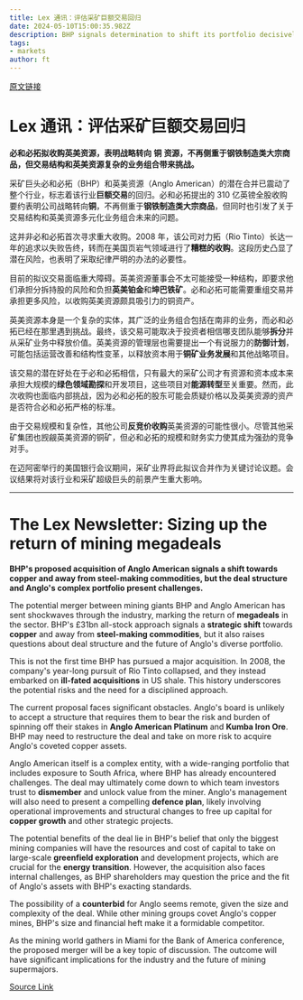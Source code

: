 ```yaml
---
title: Lex 通讯：评估采矿巨额交易回归
date: 2024-05-10T15:00:35.982Z
description: BHP signals determination to shift its portfolio decisively away from steel-making commodities
tags: 
- markets
author: ft
---
```


[原文链接](https://ft.com/content/ab48777e-d2a4-40b0-83ad-1da6c369e347)

# Lex 通讯：评估采矿巨额交易回归

**必和必拓拟收购英美资源，表明战略转向** **铜** **资源，不再侧重于钢铁制造类大宗商品，但交易结构和英美资源复杂的业务组合带来挑战。**

采矿巨头必和必拓（BHP）和英美资源（Anglo American）的潜在合并已震动了整个行业，标志着该行业**巨额交易**的回归。必和必拓提出的 310 亿英镑全股收购要约表明公司战略转向**铜**，不再侧重于**钢铁制造类大宗商品**，但同时也引发了关于交易结构和英美资源多元化业务组合未来的问题。

这并非必和必拓首次寻求重大收购。2008 年，该公司对力拓（Rio Tinto）长达一年的追求以失败告终，转而在美国页岩气领域进行了**糟糕的收购**。这段历史凸显了潜在风险，也表明了采取纪律严明的办法的必要性。

目前的拟议交易面临重大障碍。英美资源董事会不太可能接受一种结构，即要求他们承担分拆持股的风险和负担**英美铂金**和**坤巴铁矿**。必和必拓可能需要重组交易并承担更多风险，以收购英美资源颇具吸引力的铜资产。

英美资源本身是一个复杂的实体，其广泛的业务组合包括在南非的业务，而必和必拓已经在那里遇到挑战。最终，该交易可能取决于投资者相信哪支团队能够**拆分**并从采矿业务中释放价值。英美资源的管理层也需要提出一个有说服力的**防御计划**，可能包括运营改善和结构性变革，以释放资本用于**铜矿业务发展**和其他战略项目。

该交易的潜在好处在于必和必拓相信，只有最大的采矿公司才有资源和资本成本来承担大规模的**绿色领域勘探**和开发项目，这些项目对**能源转型**至关重要。然而，此次收购也面临内部挑战，因为必和必拓的股东可能会质疑价格以及英美资源的资产是否符合必和必拓严格的标准。

由于交易规模和复杂性，其他公司**反竞价收购**英美资源的可能性很小。尽管其他采矿集团也觊觎英美资源的铜矿，但必和必拓的规模和财务实力使其成为强劲的竞争对手。

在迈阿密举行的美国银行会议期间，采矿业界将此拟议合并作为关键讨论议题。会议结果将对该行业和采矿超级巨头的前景产生重大影响。

---

# The Lex Newsletter: Sizing up the return of mining megadeals

**BHP's proposed acquisition of Anglo American signals a shift towards copper and away from steel-making commodities, but the deal structure and Anglo's complex portfolio present challenges.** 

The potential merger between mining giants BHP and Anglo American has sent shockwaves through the industry, marking the return of **megadeals** in the sector. BHP's £31bn all-stock approach signals a **strategic shift** towards **copper** and away from **steel-making commodities**, but it also raises questions about deal structure and the future of Anglo's diverse portfolio. 

This is not the first time BHP has pursued a major acquisition. In 2008, the company's year-long pursuit of Rio Tinto collapsed, and they instead embarked on **ill-fated acquisitions** in US shale. This history underscores the potential risks and the need for a disciplined approach. 

The current proposal faces significant obstacles. Anglo's board is unlikely to accept a structure that requires them to bear the risk and burden of spinning off their stakes in **Anglo American Platinum** and **Kumba Iron Ore**. BHP may need to restructure the deal and take on more risk to acquire Anglo's coveted copper assets. 

Anglo American itself is a complex entity, with a wide-ranging portfolio that includes exposure to South Africa, where BHP has already encountered challenges. The deal may ultimately come down to which team investors trust to **dismember** and unlock value from the miner. Anglo's management will also need to present a compelling **defence plan**, likely involving operational improvements and structural changes to free up capital for **copper growth** and other strategic projects. 

The potential benefits of the deal lie in BHP's belief that only the biggest mining companies will have the resources and cost of capital to take on large-scale **greenfield exploration** and development projects, which are crucial for the **energy transition**. However, the acquisition also faces internal challenges, as BHP shareholders may question the price and the fit of Anglo's assets with BHP's exacting standards. 

The possibility of a **counterbid** for Anglo seems remote, given the size and complexity of the deal. While other mining groups covet Anglo's copper mines, BHP's size and financial heft make it a formidable competitor. 

As the mining world gathers in Miami for the Bank of America conference, the proposed merger will be a key topic of discussion. The outcome will have significant implications for the industry and the future of mining supermajors.

[Source Link](https://ft.com/content/ab48777e-d2a4-40b0-83ad-1da6c369e347)

